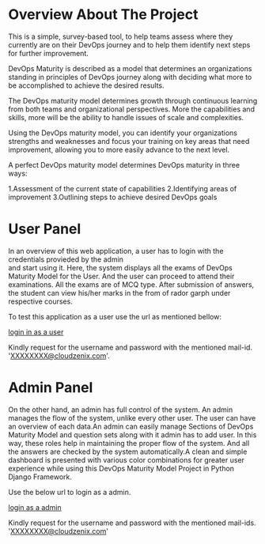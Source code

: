 # Overview About The Project

This is a simple, survey-based tool, to help teams assess where they currently are on their DevOps 
journey and to help them identify next steps for further improvement.

DevOps Maturity is described as a model that determines an organizations standing in principles of 
DevOps journey along with deciding what more to be accomplished to achieve the desired results.

The DevOps maturity model determines growth through continuous learning from both teams and 
organizational perspectives. More the capabilities and skills, more will be the ability to handle issues 
of scale and complexities.

Using the DevOps maturity model, you can identify your organizations strengths and weaknesses and focus 
your training on key areas that need improvement, allowing you to more easily advance to the next level.

A perfect DevOps maturity model determines DevOps maturity in three ways: 

1.Assessment of the current state of capabilities
2.Identifying areas of improvement
3.Outlining steps to achieve desired DevOps goals

# User Panel

In an overview of this web application, a user has to login with the credentials provieded by the admin  
and start using it. Here, the system displays all the exams of DevOps Maturity Model for the User. And 
the user can proceed to attend their examinations. All the exams are of MCQ type. After submission of 
answers, the student can view his/her marks in the from of rador garph under respective courses. 

To test this application as a user use the url as mentioned bellow:

[login in as a user](https://<domain>/Employee/Employeelogin)

Kindly request for the username and password with the mentioned mail-id.
'XXXXXXXX@cloudzenix.com'.

# Admin Panel

On the other hand, an admin has full control of the system. An admin manages the flow of the system, 
unlike every other user. The user can have an overview of each data.An admin can easily manage Sections 
of DevOps Maturity Model and question sets along with it admin has to add user. In this way, these roles 
help in maintaining the proper flow of the system. And all the answers are checked by the system 
automatically.A clean and simple dashboard is presented with various color combinations for greater user 
experience while using this DevOps Maturity Model Project in Python Django Framework. 

Use the below url to login as a admin.

[login as a admin](https://<domain>/adminlogin)

Kindly request for the username and password with the mentioned mail-ids.
'XXXXXXXX@cloudzenix.com'

